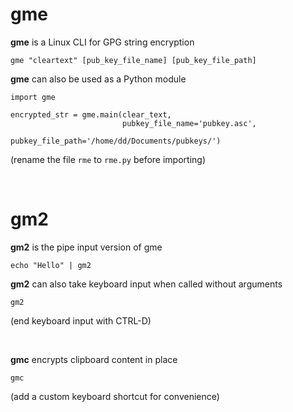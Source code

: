 # gme

**gme** is a Linux CLI for GPG string encryption
    
    gme "cleartext" [pub_key_file_name] [pub_key_file_path]
    
**gme** can also be used as a Python module

    import gme
    
    encrypted_str = gme.main(clear_text, 
                             pubkey_file_name='pubkey.asc', 
                             pubkey_file_path='/home/dd/Documents/pubkeys/')
   (rename the file `rme` to `rme.py` before importing)

<br>

# gm2

**gm2** is the pipe input version of gme

    echo "Hello" | gm2
    
**gm2** can also take keyboard input when called without arguments

    gm2
    
(end keyboard input with CTRL-D)

<br>

**gmc** encrypts clipboard content in place

    gmc
    
(add a custom keyboard shortcut for convenience)
